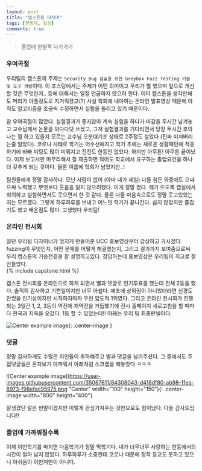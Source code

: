 ```yaml
---
layout: post
title: "캡스톤을 마치며"
tags: [한동대, 일상]
comments: true
---
```


> 졸업에 한발짝 다가가기  

### 우여곡절  
우리팀의 캡스톤의 주제는 ```Security Bug 검출을 위한 Greybox Fuzz Testing 기술 및 도구 개발```이다. 이 포스팅에서는 주제가 어떤 의미이고 우리가 뭘 했으며 앞으로 개선할 것은 무엇인지.. 등에 대해서는 일절 언급하지 않으려 한다. 이미 캡스톤을 생각만해도 머리가 아플정도로 지겨워졌고(?) 사실 학회에 내야하는 온라인 발표영상 때문에 아직도 알고리즘을 조금씩 수정하면서 실험을 돌리고 있기 때문이다.  

참 우여곡절이 많았다. 실험결과가 좋지않아 계속 실험을 하다가 마감을 두시간 남겨놓고 교수님께서 논문을 와다다닷 쓰셨고, 그저 실험결과를 기다리면서 당장 두시간 후의 나는 뭘 하고 있을지 모르는 교수님 오분대기조 상태로 2주정도 살았다 (진짜 미쳐버리는줄 알았다). 코로나 사태로 학기는 어수선해지고 학기 초에는 새로운 생활패턴에 적응하기에 바빠 미팅도 많이 미뤄지고 진전도 한동안 없었다. 하지만 아무튼! 아무튼 끝이났다. 이제 보고서만 마무리해서 잘 제출하면 적어도 학교에서 요구하는 졸업요건을 하나 더 갖추게 되는 것이다. 물론 여름에 학회가 남았지만..!  

팀원들에게 정말 감사하다. 모난 사람이 없어 (아마 내가 제일) 다들 힘든 와중에도 으쌰으쌰 노력했고 무엇보다 웃음을 잃지 않으려했다. 이게 정말 컸다. 해가 뜨도록 랩실에서 회의하고 실험하면서도 웃으면서 한 것 같다. 물론 다들 마음속으로도 정말 웃고있었는지는 모르겠다. 그렇게 하루하루를 보내고 어느덧 학기가 끝나간다. 쉽지 않았지만 즐겁기도 했고 배운점도 많다. 고생했다 우리팀!  


### 온라인 전시회  
일단 우리팀 디자이너가 멋지게 만들어준 UCC 홍보영상부터 감상하고 가시겠다. fuzzing이 무엇인지, 어떤 문제를 어떻게 해결했는지, 그리고 결과까지 보여줌으로써 우리 캡스톤의 기승전결을 잘 설명하고있다. 장담하는데 홍보영상은 우리팀이 최고로 잘 만들었다.  
{% include capstone.html %}  


캡스톤 전시회를 온라인으로 하게 되면서 별과 댓글로 인기투표를 했는데 전체 2등을 했다. 솔직히 감사하고 기쁜일이지만 너무 아쉽다. 애초에 상위권이 아니었더라면 신경도 안썼을 인기상이지만 시작하자마자 우린 압도적 1위였다. 그리고 온라인 전시회가 진행되는 3일간 1, 2, 3등이 역전에 재역전을 거듭했기에 전시 홈페이지 새로고침을 할 때마다 천국과 지옥을 오갔다. 1등 할 수 있었는데!! 아래는 우리 팀 최종판넬이다.  

![Center example image](https://user-images.githubusercontent.com/35067611/84309156-b187c600-ab9a-11ea-8d0d-fa1a925c1444.png "Center"){: .center-image }  

### 댓글  
정말 감사하게도 수많은 지인들이 축하해주고 별과 댓글을 남겨주셨다. 그 중에서도 주접댓글들은 혼자보기 아까워서 아래처럼 스크랩을 해놓았다 ㅋㅋㅋ  

![Center example image](https://user-images.githubusercontent.com/35067611/84308043-d418df80-ab98-11ea-8973-f98efac95975.png "Center" width="100" height="150"){: .center-image width="800" height="400"}  

잘생겼단 말은 빈말이겠지만 이렇게 관심가져주는 것만으로도 힘이났다. 다들 감사드립니다!!


### 졸업에 가까워질수록  
이제 이번학기를 마치면 다음학기가 정말 막학기다. 내가 너무너무 사랑하는 한동에서의 시간이 얼마 남지 않았다. 하루하루가 소중한데 코로나 때문에 정작 등교도 못하고 있으니 아쉬움이 이만저만이 아니다.
